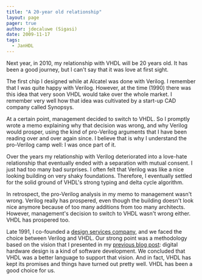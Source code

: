 ```yaml
---
title: "A 20-year old relationship"
layout: page 
pager: true
author: jdecaluwe (Sigasi)
date: 2009-11-17
tags: 
  - JanHDL
---
```

Next year, in 2010, my relationship with VHDL will be 20 years old. It has been a good journey, but I can't say that it was love at first sight.

The first chip I designed while at Alcatel was done with Verilog. I remember that I was quite happy with Verilog. However, at the time (1990) there was this idea that very soon VHDL would take over the whole market. I remember very well how that idea was cultivated by a start-up CAD company called Synopsys.

At a certain point, management decided to switch to VHDL. So I promptly wrote a memo explaining why that decision was wrong, and why Verilog would prosper, using the kind of pro-Verilog arguments that I have been reading over and over again since. I believe that is why I understand the pro-Verilog camp well: I was once part of it.

Over the years my relationship with Verilog deteriorated into a love-hate relationship that eventually ended with a separation with mutual consent. I just had too many bad surprises. I often felt that Verilog was like a nice looking building on very shaky foundations. Therefore, I eventually settled for the solid ground of VHDL's strong typing and delta cycle algorithm.

In retrospect, the pro-Verilog analysis in my memo to management wasn't wrong. Verilog really has prospered, even though the building doesn't look nice anymore because of too many additions from too many architects. However, management's decision to switch to VHDL wasn't wrong either. VHDL has prospered too.

Late 1991, I co-founded a <a href="http://www.easics.com">design services company</a>, and we faced the choice between Verilog and VHDL. Our strong point was a methodology based on the vision that I presented in my <a href="/blog/jan/announce-jan-hdl-design.html">previous blog post</a>: digital hardware design is a kind of software development. We concluded that VHDL was a better language to support that vision. And in fact, VHDL has kept its promises and things have turned out pretty well. VHDL has been a good choice for us.

